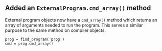 ## Added an `ExternalProgram.cmd_array()` method

External program objects now have a `cmd_array()` method which returns an array
of arguments needed to run the program. This serves a similar purpose to
the same method on compiler objects.

```meson
prog = find_program('prog')
cmd = prog.cmd_array()
```
